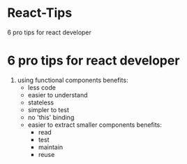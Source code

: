 # React-Tips
 6 pro tips for react developer
 # 6 pro tips for react developer
 1. using functional components
   benefits:
     - less code
     - easier to understand
     - stateless
     - simpler to test
     - no 'this' binding
     - easier to extract smaller components
       benefits:
         - read
         - test
         - maintain 
         - reuse
